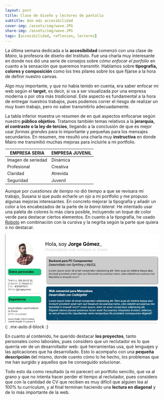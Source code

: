 ```yaml
---
layout: post
title: Clase de diseño y lectores de pantalla
subtitle: Aún más accesibilidad
cover-img: /assets/img/wave.JPG
share-img: /assets/img/wave.JPG
tags: [accesibilidad, reflexion, lectores]
---
```


La última semana dedicada a la **accesibilidad** comenzó con una clase de *Mairo*, la profesora de diseño del Instituto. Fue una charla muy interesante en donde nos dió una serie de consejos sobre *cómo enfocar el porfolio* en cuanto a la sensación que queremos transmitir. Hablamos sobre **tipografía, colores y composición** como los tres pilares sobre los que fijarse a la hora de definir nuestro canvas.

Algo muy importante, y que no había tenido en cuenta, era saber enfocar mi web según el **target**, es decir, si va a ser visualizada por una empresa moderna o por otra más *tradicional*. Este aspecto es fundamental a la hora de entregar nuestros trabajos, pues podemos correr el riesgo de realizar un muy buen trabajo, pero no saber transmitirlo adecuadamente.

La tabla inferior muestra un resumen de en qué aspectos enfocarse según nuestro **público objetivo**. Tratamos también temas relativos a la **jerarquía, el contraste o la ley de tercios**, llegando a la conclusión de que es mejor usar *formas grandes* para lo importante y pequeñas para los mensajes secundarios. En resumen, me resultó una charla muy **instructiva** en donde Mairo me transmitió muchas mejoras para incluirle a mi portfolio.

| EMPRESA SERIA | EMPRESA JUVENIL |
|---|---|
| Imagen de seriedad | Dinámica |
| Profesional | Creativa |
| Claridad | Atrevida |
| Seguridad | Juvenil |

Aunque por *cuestiones de tiempo* no dió tiempo a que se revisara mi trabajo, Susana si que pudo echarle un ojo a mi portfolio y me propuso algunas mejoras interesantes. En concreto mejorar la tipografía y añadir un color a los encabezados de la parte de *la barra lateral*. He intentado usar una paleta de colores lo más clara posible, incluyendo un toque de color verde para destacar ciertos elementos. En cuanto a la tipografía, he usado [Roboto](https://fonts.google.com/specimen/Roboto) en combinación con la cursiva y la negrita según la parte que quiera o no destacar.

![Detalle de portfolio](/assets/img/portf2.JPG){: .mx-auto.d-block :}

En cuanto al contenido, he querido destacar **los proyectos**, tanto personales como laborales, pues considero que un reclutador es lo que querría ver de un desarrollador web: qué herramientas usa, qué lenguajes y las aplicaciones que ha desarrollado. Esto lo acompaño con una **pequeña descripción** del mismo, donde cuento cómo lo he hecho, los problemas que me han surgido y aquellos que he conseguido solucionar.

Todo esto da como resultado (a mi parecer) un portfolio sencillo, que va al grano y que no intenta hacer perder el tiempo al reclutador, pues considero que con la cantidad de CV que reciben es muy dificil que alguien lea al 100% tu curriculum, y al final terminan haciendo una **lectura en diagonal** y de lo más importante de la web.

